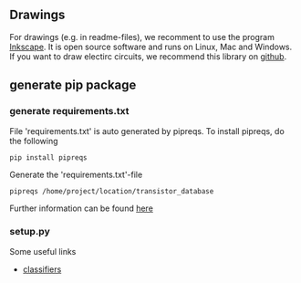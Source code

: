 
## Drawings
For drawings (e.g. in readme-files), we recomment to use the program [Inkscape](https://inkscape.org/). It is open source software and runs on Linux, Mac and Windows. If you want to draw electirc circuits, we recommend this library on [github](https://github.com/upb-lea/Inkscape_electric_Symbols).

## generate pip package

### generate requirements.txt
File 'requirements.txt' is auto generated by pipreqs. To install pipreqs, do the following
```
pip install pipreqs
```
Generate the 'requirements.txt'-file
```
pipreqs /home/project/location/transistor_database
```
Further information can be found [here](https://pypi.org/project/pipreqs/)

### setup.py
Some useful links
 * [classifiers](https://pypi.org/classifiers/)
 
